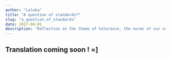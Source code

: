 ```yaml
---
author: "Laluka"
title: "A question of standards?"
slug: "a_question_of_standards"
date: 2017-04-01
description: "Reflection on the theme of tolerance, the norms of our society and what they imply. "
---
```


## Translation coming soon ! =]
